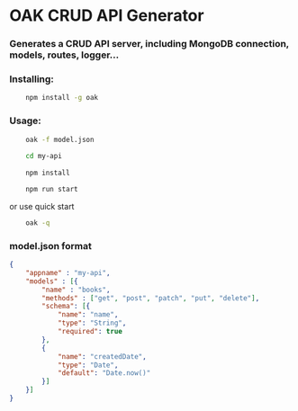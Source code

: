 # OAK CRUD API Generator

### Generates a CRUD API server, including MongoDB connection, models, routes, logger...

### Installing:
```bash
    npm install -g oak
```

### Usage:
```bash
    oak -f model.json
    
    cd my-api
    
    npm install

    npm run start
```

or use quick start

```bash
    oak -q
```


### model.json format

```json
{
    "appname" : "my-api",
    "models" : [{
        "name" : "books",
        "methods" : ["get", "post", "patch", "put", "delete"],
        "schema": [{
            "name": "name",
            "type": "String",
            "required": true
        },
        {
            "name": "createdDate",
            "type": "Date",
            "default": "Date.now()"
        }]
    }]
}
```